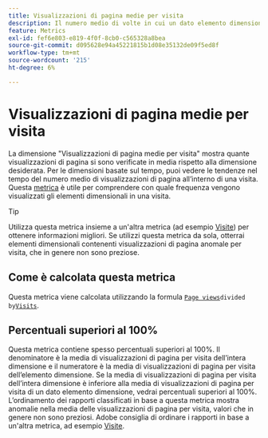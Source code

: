 ```yaml
---
title: Visualizzazioni di pagina medie per visita
description: Il numero medio di volte in cui un dato elemento dimensione è apparso in una visita.
feature: Metrics
exl-id: fef6e803-e819-4f0f-8cb0-c565328a8bea
source-git-commit: d095628e94a45221815b1d08e35132de09f5ed8f
workflow-type: tm+mt
source-wordcount: '215'
ht-degree: 6%

---
```


# Visualizzazioni di pagina medie per visita

La dimensione &quot;Visualizzazioni di pagina medie per visita&quot; mostra quante visualizzazioni di pagina si sono verificate in media rispetto alla dimensione desiderata. Per le dimensioni basate sul tempo, puoi vedere le tendenze nel tempo del numero medio di visualizzazioni di pagina all’interno di una visita. Questa [metrica](overview.md) è utile per comprendere con quale frequenza vengono visualizzati gli elementi dimensionali in una visita.

>[!TIP]
>
>Utilizza questa metrica insieme a un&#39;altra metrica (ad esempio [Visite](visits.md)) per ottenere informazioni migliori. Se utilizzi questa metrica da sola, otterrai elementi dimensionali contenenti visualizzazioni di pagina anomale per visita, che in genere non sono preziose.

## Come è calcolata questa metrica

Questa metrica viene calcolata utilizzando la formula [`Page views`](page-views.md)` divided by `[`Visits`](visits.md).

## Percentuali superiori al 100%

Questa metrica contiene spesso percentuali superiori al 100%. Il denominatore è la media di visualizzazioni di pagina per visita dell’intera dimensione e il numeratore è la media di visualizzazioni di pagina per visita dell’elemento dimensione. Se la media di visualizzazioni di pagina per visita dell’intera dimensione è inferiore alla media di visualizzazioni di pagina per visita di un dato elemento dimensione, vedrai percentuali superiori al 100%. L’ordinamento dei rapporti classificati in base a questa metrica mostra anomalie nella media delle visualizzazioni di pagina per visita, valori che in genere non sono preziosi. Adobe consiglia di ordinare i rapporti in base a un&#39;altra metrica, ad esempio [Visite](visits.md).
